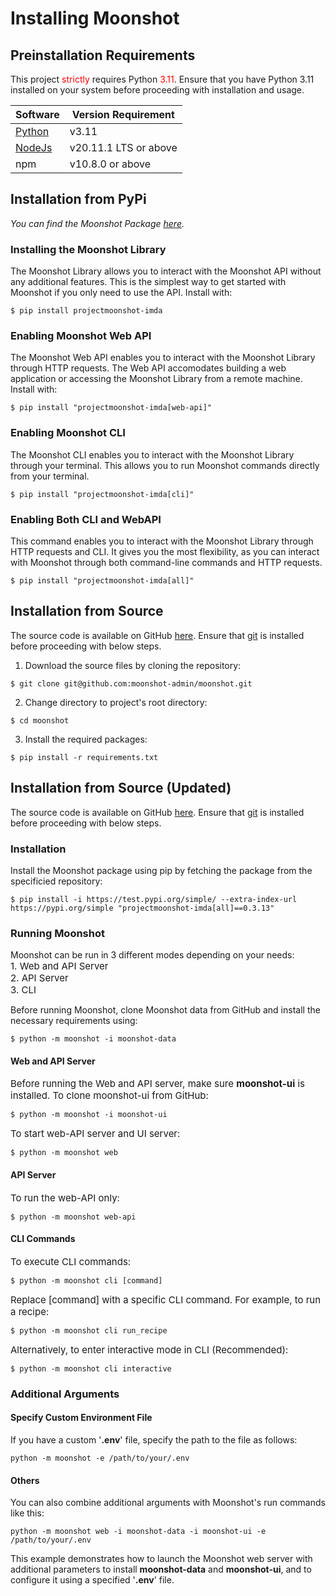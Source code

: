 # Installing Moonshot

## Preinstallation Requirements

This project <span style="color:red;">strictly</span> requires Python <span style="color:red;">3.11</span>. Ensure that you have Python 3.11 installed on your system before proceeding with installation and usage.

 | Software                                                                           | Version Requirement |
| ---------------------------------------------------------------------------------- | ------------------- |
| [Python](https://www.python.org/downloads/)                                        | v3.11               |
| [NodeJs](https://nodejs.org/en/download)                                           | v20.11.1 LTS or above               |
| npm                                        | v10.8.0 or above               |

## Installation from PyPi
*You can find the Moonshot Package [here](https://pypi.org/project/projectmoonshot-imda/).*


### Installing the Moonshot Library
The Moonshot Library allows you to interact with the Moonshot API without any additional features. This is the simplest way to get started with Moonshot if you only need to use the API. Install with:
```
$ pip install projectmoonshot-imda
```

### Enabling Moonshot Web API
The Moonshot Web API enables you to interact with the Moonshot Library through HTTP requests. The Web API accomodates building a web application or accessing the Moonshot Library from a remote machine. Install with:
```
$ pip install "projectmoonshot-imda[web-api]"
```

### Enabling Moonshot CLI
The Moonshot CLI enables you to interact with the Moonshot Library through your terminal. This allows you to run Moonshot commands directly from your terminal. 

```
$ pip install "projectmoonshot-imda[cli]"
```

### Enabling Both CLI and WebAPI
This command enables you to interact with the Moonshot Library through HTTP requests and CLI. It gives you the most flexibility, as you can interact with Moonshot through both command-line commands and HTTP requests.
```
$ pip install "projectmoonshot-imda[all]"
```

## Installation from Source
The source code is available on GitHub [here](https://github.com/moonshot-admin/moonshot). Ensure that [git](https://git-scm.com/downloads) is installed before proceeding with below steps.

1. Download the source files by cloning the repository:
```
$ git clone git@github.com:moonshot-admin/moonshot.git
```
2. Change directory to project's root directory:
```
$ cd moonshot
``` 
3. Install the required packages:
```
$ pip install -r requirements.txt
```


## Installation from Source (Updated)
The source code is available on GitHub [here](https://github.com/moonshot-admin/moonshot). Ensure that [git](https://git-scm.com/downloads) is installed before proceeding with below steps.

### Installation
Install the Moonshot package using pip by fetching the package from the specificied repository:
```
$ pip install -i https://test.pypi.org/simple/ --extra-index-url https://pypi.org/simple "projectmoonshot-imda[all]==0.3.13"

```

### Running Moonshot
Moonshot can be run in 3 different modes depending on your needs:  
<span style="font-size:15px;"> 1. Web and API Server</span>  
<span style="font-size:15px;"> 2. API Server</span>  
<span style="font-size:15px;"> 3. CLI</span>  


Before running Moonshot, clone Moonshot data from GitHub and install the necessary requirements using:

```
$ python -m moonshot -i moonshot-data
```

#### Web and API Server 
<span style="font-size:15px;"> Before running the Web and API server, make sure <b>moonshot-ui</b> is installed. To clone moonshot-ui from GitHub:</span>

```
$ python -m moonshot -i moonshot-ui
```

<span style="font-size:15px;"> To start web-API server and UI server:</span>

```
$ python -m moonshot web
``` 

#### API Server 
<span style="font-size:15px;"> To run the web-API only:</span>
```
$ python -m moonshot web-api
``` 

#### CLI Commands
<span style="font-size:15px;"> To execute CLI commands:</span>
```
$ python -m moonshot cli [command]
```

<span style="font-size:15px;"> Replace [command] with a specific CLI command. For example, to run a recipe:</span>
```
$ python -m moonshot cli run_recipe
``` 

<span style="font-size:15px;"> Alternatively, to enter interactive mode in CLI (Recommended):</span>
```
$ python -m moonshot cli interactive
``` 

### Additional Arguments

#### Specify Custom Environment File
If you have a custom '<b>.env</b>' file, specify the path to the file as follows:
```
python -m moonshot -e /path/to/your/.env
```
#### Others

You can also combine additional arguments with Moonshot's run commands like this:

```
python -m moonshot web -i moonshot-data -i moonshot-ui -e /path/to/your/.env
```

This example demonstrates how to launch the Moonshot web server with additional parameters to install <b>moonshot-data</b> and <b>moonshot-ui</b>, and to configure it using a specified '<b>.env</b>' file.